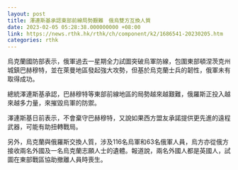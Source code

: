 ```yaml
---
layout: post
title: 澤連斯基承認東部前線局勢艱難　俄烏雙方互換人質
date: 2023-02-05 05:28:38.000000000 +08:00
link: https://news.rthk.hk/rthk/ch/component/k2/1686541-20230205.htm
categories: rthk
---
```


烏克蘭國防部表示，俄軍過去一星期全力試圖突破烏軍防線，包圍東部頓涅茨克州城鎮巴赫穆特，並在萊曼地區發起強大攻勢，但基於烏克蘭士兵的韌性，俄軍未有取得成功。

總統澤連斯基承認，巴赫穆特等東部前線地區的局勢越來越艱難，俄羅斯正投入越來越多力量，來摧毀烏軍的防禦。

澤連斯基日前表示，不會棄守巴赫穆特，又說如果西方盟友承諾提供更先進的遠程武器，可能有助扭轉戰局。

另外，烏克蘭與俄羅斯交換人質，涉及116名烏軍和63名俄軍人員，烏方亦從俄方接收兩名外國及一名烏克蘭志願人士的遺體。報道說，兩名外國人都是英國人，試圖在東部戰區協助撤離人員時喪生。
